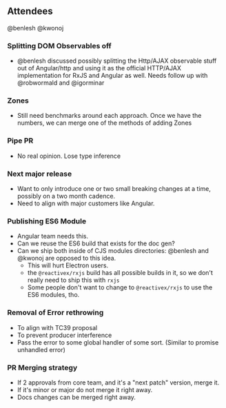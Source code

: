 ## Attendees

@benlesh @kwonoj


### Splitting DOM Observables off

- @benlesh discussed possibly splitting the Http/AJAX observable stuff out of Angular/http 
  and using it as the official HTTP/AJAX implementation for RxJS and Angular as well.
  Needs follow up with @robwormald and @igorminar
 
### Zones

- Still need benchmarks around each approach. Once we have the numbers, we can merge one of the methods of adding Zones

### Pipe PR

- No real opinion. Lose type inference

### Next major release

- Want to only introduce one or two small breaking changes at a time, possibly on a two month cadence.
- Need to align with major customers like Angular.
  
### Publishing ES6 Module

- Angular team needs this.
- Can we reuse the ES6 build that exists for the doc gen?
- Can we ship both inside of CJS modules directories: @benlesh and @kwonoj are opposed to this idea.
  - This will hurt Electron users.
  - the `@reactivex/rxjs` build has all possible builds in it, so we don't really need to ship this with `rxjs`
  - Some people don't want to change to `@reactivex/rxjs` to use the ES6 modules, tho.
 
### Removal of Error rethrowing

- To align with TC39 proposal
- To prevent producer interference
- Pass the error to some global handler of some sort. (Similar to promise unhandled error)

### PR Merging strategy

- If 2 approvals from core team, and it's a "next patch" version, merge it.
- If it's minor or major do not merge it right away.
- Docs changes can be merged right away.
